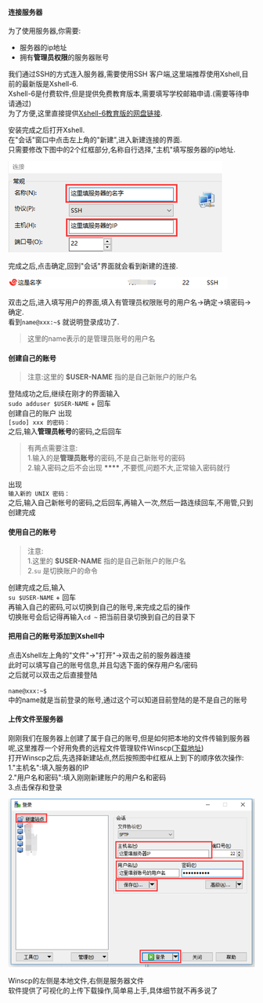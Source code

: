 


#### 连接服务器
为了使用服务器,你需要:
-  服务器的ip地址  
-  拥有**管理员权限**的服务器账号  

我们通过SSH的方式连入服务器,需要使用SSH 客户端,这里端推荐使用Xshell,目前的最新版是Xshell-6.  
Xshell-6是付费软件,但是提供免费教育版本,需要填写学校邮箱申请.(需要等待申请通过)  
为了方便,这里直接提供[Xshell-6教育版的网盘链接](https://pan.baidu.com/s/1nMEnduPI4nASoBDh0PlF_w).  

安装完成之后打开Xshell.  
在"会话"窗口中点击左上角的"新建",进入新建连接的界面.  
只需要修改下图中的2个红框部分,名称自行选择,"主机"填写服务器的ip地址.  

![create_session](../../img/page1/xshell-create_session.png)

完成之后,点击确定,回到"会话"界面就会看到新建的连接.  

![session_list](../../img/page1/xshell-session_list.png)

双击之后,进入填写用户的界面,填入有管理员权限账号的用户名->确定->填密码->确定.  
看到`name@xxx:~$` 就说明登录成功了.
>这里的name表示的是管理员账号的用户名


#### 创建自己的账号

>注意:这里的 **$USER-NAME** 指的是自己新账户的账户名

登陆成功之后,继续在刚才的界面输入  
`sudo adduser $USER-NAME` + 回车  
创建自己的账户
出现  
`[sudo] xxx 的密码：`  
之后,输入**管理员帐号**的密码,之后回车
>有两点需要注意:  
>1.输入的是**管理员账号**的密码,不是自己新账号的密码  
>2.输入密码之后不会出现 **\*\*\*\***  ,不要慌,问题不大,正常输入密码就行  

出现  
`输入新的 UNIX 密码：`  
之后,输入自己新帐号的密码,之后回车,再输入一次,然后一路连续回车,不用管,只到创建完成  

#### 使用自己的账号

>注意:  
1.这里的 **$USER-NAME** 指的是自己新账户的账户名  
2.`su`  是切换账户的命令

创建完成之后,输入  
`su $USER-NAME` + 回车  
再输入自己的密码,可以切换到自己的账号,来完成之后的操作  
切换账号会后记得再输入`cd ~` 把当前目录切换到自己的目录下  

#### 把用自己的账号添加到Xshell中
点击Xshell左上角的"文件"->"打开"->双击之前的服务器连接  
此时可以填写自己的账号信息,并且勾选下面的保存用户名/密码  
之后就可以双击之后直接登陆  

 `name@xxx:~$`  
 中的name就是当前登录的账号,通过这个可以知道目前登陆的是不是自己的账号

#### 上传文件至服务器
刚刚我们在服务器上创建了属于自己的账号,但是如何把本地的文件传输到服务器呢,这里推荐一个好用免费的远程文件管理软件Winscp([下载地址](https://winscp.net/eng/download.php))  
打开Winscp之后,先选择新建站点,然后按照图中红框从上到下的顺序依次操作:  
1."主机名":填入服务器的IP  
2."用户名和密码":填入刚刚新建账户的用户名和密码  
3.点击保存和登录  

![winscp](../../img/page1/winscp.png)  

Winscp的左侧是本地文件,右侧是服务器文件  
软件提供了可视化的上传下载操作,简单易上手,具体细节就不再多说了  

